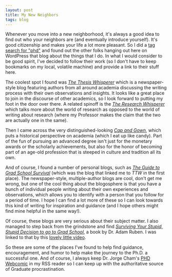 ```yaml
---
layout: post
title: My New Neighbors
tags: blog
---
```


Whenever you move into a new neighborhood, it's always a good idea to find out who your neighbors are (and eventually introduce yourself). It's good citizenship and makes your life a lot more pleasant. So I did a [tag search for "phd"](https://en.wordpress.com/tag/phd/) and found out the other folks hanging out here on WordPress that blog about the things that I do. In what I would consider to be good spirit, I've decided to follow their work (so I don't have to keep bookmarks on my local, volatile machine) and provide a link to their stuff here.

The coolest spot I found was *[The Thesis Whisperer](https://thethesiswhisperer.wordpress.com/)* which is a newspaper-style blog featuring authors from all around academia discussing the writing process with their own observations and insights. It looks like a great place to join in the discourse of other academics, so I look forward to putting my foot in the door over there. A related spinoff is the *[The Research Whisperer](https://theresearchwhisperer.wordpress.com/)* which talks more about the world of research as opposed to the world of writing about research (where my Professor makes the claim that the two are actually one in the same).

Then I came across the very distinguished-looking *[Cap and Gown](https://capandgown.wordpress.com/)*, which puts a historical perspective on academia (which I eat up like candy). Part of the fun of pursuing an advanced degree isn't just for the monetary awards or the scholarly achievements, but also for the honor of becoming part of an age-old profession that is steeped in culture and tradition all its own.

And of course, I found a number of personal blogs, such as *[The Guide to Grad School Survival](https://guidetogradschoolsurvival.wordpress.com/)* (which was the blog that linked me to *TTW* in the first place). The newspaper-style, multiple-author blogs are cool, don't get me wrong, but one of the cool thing about the blogosphere is that you have a bunch of individual people writing about their own experiences and observations, which allows you to identify with a person that you follow for a period of time. I hope I can find a lot more of these so I can look towards this kind of writing for inspiration and guidance (and I hope others might find mine helpful in the same way!).

Of course, these blogs are very serious about their subject matter. I also managed to step back from the grindstone and find *[Surviving Your Stupid, Stupid Decision to go to Grad School](http://www.amazon.com/Surviving-Your-Stupid-Decision-School/dp/0307589447)*, a book by Dr. Adam Ruben. I was linked to that by this [lovely little video](http://www.youtube.com/watch?v=0Xjs6iTjdJc).

So these are some of the places I've found to help find guidance, encouragement, and humor to help make the journey to the Ph.D. a successful one. And of course, I always keep Dr. Jorge Cham's [PHD Webcomic](http://www.phdcomics.com/comics.php) in my RSS reader so I can keep up with the authoritative source of Graduate procrastination.

